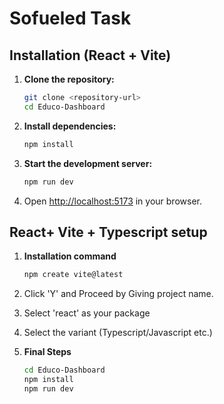 # Sofueled Task

## Installation (React + Vite)

1. **Clone the repository:**
    ```bash
    git clone <repository-url>
    cd Educo-Dashboard
    ```

2. **Install dependencies:**
    ```bash
    npm install
    ```

3. **Start the development server:**
    ```bash
    npm run dev
    ```

4. Open [http://localhost:5173](http://localhost:5173) in your browser.

## React+ Vite + Typescript setup

1. **Installation command**
    ```bash
    npm create vite@latest
    ```
2. Click 'Y' and Proceed by Giving project name.

3. Select 'react' as your package
4. Select the variant (Typescript/Javascript etc.)
5. **Final Steps**
    ```bash
    cd Educo-Dashboard
    npm install
    npm run dev
    ```
